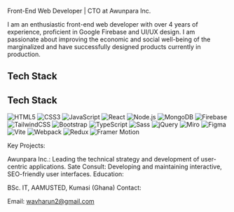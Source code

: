 Front-End Web Developer | CTO at Awunpara Inc.


I am an enthusiastic front-end web developer with over 4 years of experience, proficient in Google Firebase and UI/UX design. I am passionate about improving the economic and social well-being of the marginalized and have successfully designed products currently in production.


## Tech Stack

## Tech Stack

![HTML5](https://img.shields.io/badge/html5-%23E34F26.svg?style=for-the-badge&logo=html5&logoColor=white)
![CSS3](https://img.shields.io/badge/css3-%231572B6.svg?style=for-the-badge&logo=css3&logoColor=white)
![JavaScript](https://img.shields.io/badge/javascript-%23323330.svg?style=for-the-badge&logo=javascript&logoColor=%23F7DF1E)
![React](https://img.shields.io/badge/react-%2320232a.svg?style=for-the-badge&logo=react&logoColor=%2361DAFB)
![Node.js](https://img.shields.io/badge/node.js-%23339933.svg?style=for-the-badge&logo=node-dot-js&logoColor=white)
![MongoDB](https://img.shields.io/badge/mongodb-%2347A248.svg?style=for-the-badge&logo=mongodb&logoColor=white)
![Firebase](https://img.shields.io/badge/firebase-%23039BE5.svg?style=for-the-badge&logo=firebase)
![TailwindCSS](https://img.shields.io/badge/tailwindcss-%2338B2AC.svg?style=for-the-badge&logo=tailwind-css&logoColor=white)
![Bootstrap](https://img.shields.io/badge/bootstrap-%23563D7C.svg?style=for-the-badge&logo=bootstrap&logoColor=white)
![TypeScript](https://img.shields.io/badge/typescript-%23007ACC.svg?style=for-the-badge&logo=typescript&logoColor=white)
![Sass](https://img.shields.io/badge/sass-%23CC6699.svg?style=for-the-badge&logo=sass&logoColor=white)
![jQuery](https://img.shields.io/badge/jquery-%230769AD.svg?style=for-the-badge&logo=jquery&logoColor=white)
![Miro](https://img.shields.io/badge/miro-%23000000.svg?style=for-the-badge&logo=miro&logoColor=white)
![Figma](https://img.shields.io/badge/figma-%23F24E1E.svg?style=for-the-badge&logo=figma&logoColor=white)
![Vite](https://img.shields.io/badge/vite-%23646CFF.svg?style=for-the-badge&logo=vite&logoColor=white)
![Webpack](https://img.shields.io/badge/webpack-%238DD6F9.svg?style=for-the-badge&logo=webpack&logoColor=black)
![Redux](https://img.shields.io/badge/redux-%23764ABC.svg?style=for-the-badge&logo=redux&logoColor=white)
![Framer Motion](https://img.shields.io/badge/framer--motion-%23e66465.svg?style=for-the-badge&logo=framer&logoColor=white)


Key Projects:

Awunpara Inc.: Leading the technical strategy and development of user-centric applications.
Sate Consult: Developing and maintaining interactive, SEO-friendly user interfaces.
Education:

BSc. IT, AAMUSTED, Kumasi (Ghana)
Contact:

Email: wavharun2@gmail.com
